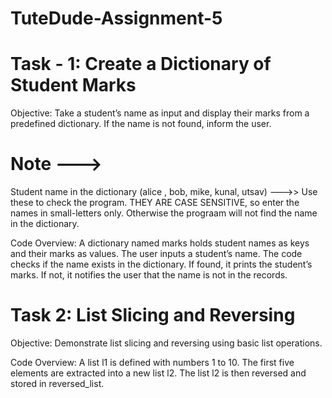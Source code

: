 # TuteDude-Assignment-5
# Task - 1: Create a Dictionary of Student Marks
Objective:
Take a student’s name as input and display their marks from a predefined dictionary. If the name is not found, inform the user.

# Note --->
Student name in the dictionary (alice , bob, mike, kunal, utsav) --->> Use these to check the program.
THEY ARE CASE SENSITIVE, so enter the names in small-letters only.
Otherwise the prograam will not find the name in the dictionary.

Code Overview:
A dictionary named marks holds student names as keys and their marks as values.
The user inputs a student’s name.
The code checks if the name exists in the dictionary.
If found, it prints the student’s marks.
If not, it notifies the user that the name is not in the records.

# Task 2: List Slicing and Reversing
Objective:
Demonstrate list slicing and reversing using basic list operations.

Code Overview:
A list l1 is defined with numbers 1 to 10.
The first five elements are extracted into a new list l2.
The list l2 is then reversed and stored in reversed_list.

